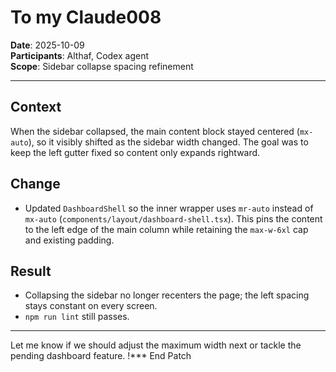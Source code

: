 # To my Claude008

**Date**: 2025-10-09  
**Participants**: Althaf, Codex agent  
**Scope**: Sidebar collapse spacing refinement

---

## Context
When the sidebar collapsed, the main content block stayed centered (`mx-auto`), so it visibly shifted as the sidebar width changed. The goal was to keep the left gutter fixed so content only expands rightward.

## Change
- Updated `DashboardShell` so the inner wrapper uses `mr-auto` instead of `mx-auto` (`components/layout/dashboard-shell.tsx`). This pins the content to the left edge of the main column while retaining the `max-w-6xl` cap and existing padding.

## Result
- Collapsing the sidebar no longer recenters the page; the left spacing stays constant on every screen.
- `npm run lint` still passes.

---

Let me know if we should adjust the maximum width next or tackle the pending dashboard feature. !*** End Patch
